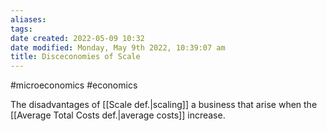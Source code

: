 ```yaml
---
aliases: 
tags: 
date created: 2022-05-09 10:32
date modified: Monday, May 9th 2022, 10:39:07 am
title: Disceconomies of Scale
---
```


#microeconomics #economics

The disadvantages of [[Scale def.|scaling]] a business that arise when the [[Average Total Costs def.|average costs]] increase.
